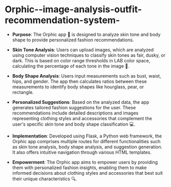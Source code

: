 # Orphic--image-analysis-outfit-recommendation-system-

- **Purpose**: The Orphic app 🤖 is designed to analyze skin tone and body shape to provide personalized fashion recommendations.
  
- **Skin Tone Analysis**: Users can upload images, which are analyzed using computer vision techniques to classify skin tones as fair, dusky, or dark. This is based on color range thresholds in LAB color space, calculating the percentage of each tone in the image 📸.

- **Body Shape Analysis**: Users input measurements such as bust, waist, hips, and gender. The app then calculates ratios between these measurements to identify body shapes like hourglass, pear, or rectangle.

- **Personalized Suggestions**: Based on the analyzed data, the app generates tailored fashion suggestions for the user. These recommendations include detailed descriptions and images representing clothing styles and accessories that complement the user's specific skin tone and body shape classification 💻.

- **Implementation**: Developed using Flask, a Python web framework, the Orphic app comprises multiple routes for different functionalities such as skin tone analysis, body shape analysis, and suggestion generation. It also offers intuitive navigation through various HTML templates.

- **Empowerment**: The Orphic app aims to empower users by providing them with personalized fashion insights, enabling them to make informed decisions about clothing styles and accessories that best suit their unique characteristics 🔍.
